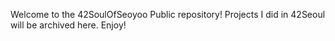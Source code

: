 Welcome to the 42SoulOfSeoyoo Public repository! 
Projects I did in 42Seoul will be archived here. Enjoy!
